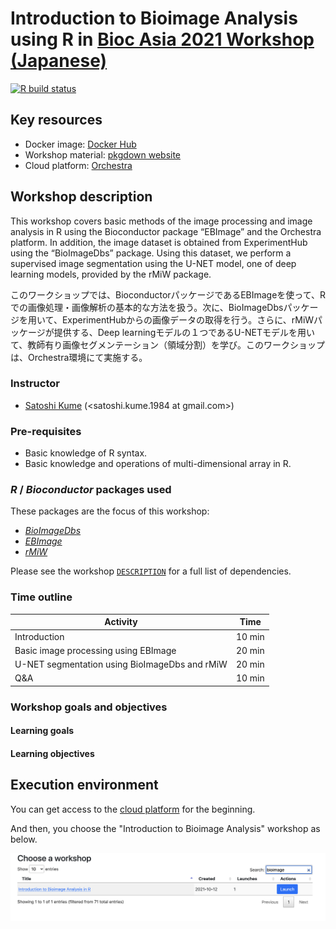 # Introduction to Bioimage Analysis using R in [Bioc Asia 2021 Workshop (Japanese)](https://biocasia2021.bioconductor.org/workshops/)

[![R build
status](https://github.com/kumeS/biocasia2021-workshop-ja-image/.github/workflows/basic_checks.yaml/badge.svg)](https://github.com/kumeS/biocasia2021-workshop-ja-image/actions)

## Key resources

-   Docker image: [Docker
    Hub](https://hub.docker.com/repository/docker/skume/biocasia2021-workshop-ja-image)
-   Workshop material: [pkgdown
    website](https://kumes.github.io/biocasia2021-workshop-ja-image/)
-   Cloud platform: [Orchestra](http://app.orchestra.cancerdatasci.org/1)

## Workshop description

This workshop covers basic methods of the image processing and image analysis in R using the Bioconductor package “EBImage” and the Orchestra platform. In addition, the image dataset is obtained from ExperimentHub using the “BioImageDbs” package. Using this dataset, we perform a supervised image segmentation using the U-NET model, one of deep learning models, provided by the rMiW package.

このワークショップでは、BioconductorパッケージであるEBImageを使って、Rでの画像処理・画像解析の基本的な方法を扱う。次に、BioImageDbsパッケージを用いて、ExperimentHubからの画像データの取得を行う。さらに、rMiWパッケージが提供する、Deep learningモデルの１つであるU-NETモデルを用いて、教師有り画像セグメンテーション（領域分割）を学び。このワークショップは、Orchestra環境にて実施する。

### Instructor

-   [Satoshi Kume]() (<satoshi.kume.1984 at gmail.com>)

### Pre-requisites

- Basic knowledge of R syntax.
- Basic knowledge and operations of multi-dimensional array in R.

### *R* / *Bioconductor* packages used

These packages are the focus of this workshop:

-   *[BioImageDbs](https://bioconductor.org/packages/release/data/experiment/html/BioImageDbs.html)*
-   *[EBImage](https://bioconductor.org/packages/release/bioc/html/EBImage.html)*
-   *[rMiW](https://github.com/kumeS/rMiW)*

Please see the workshop
[`DESCRIPTION`](https://github.com/kumeS/biocasia2021-workshop-ja-image/blob/master/DESCRIPTION)
for a full list of dependencies.

### Time outline

| Activity                                       | Time   |
|------------------------------------------------|--------|
| Introduction                                   | 10 min  |
| Basic image processing using EBImage           | 20 min |
| U-NET segmentation using BioImageDbs and rMiW  | 20 min  |
| Q&A                                            | 10 min |

### Workshop goals and objectives

#### Learning goals



#### Learning objectives



## Execution environment

You can get access to the [cloud platform](http://app.orchestra.cancerdatasci.org/1) for the beginning.

And then, you choose the "Introduction to Bioimage Analysis" workshop as below.

![cloud](inst/images/pic.png)
